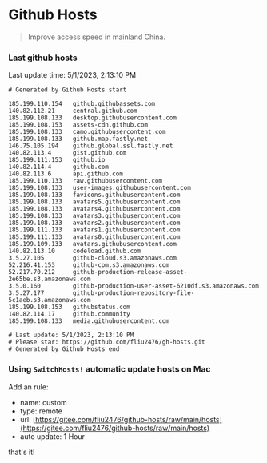 # Github Hosts

> Improve access speed in mainland China.

### Last github hosts

Last update time: 5/1/2023, 2:13:10 PM

```base
# Generated by Github Hosts start 

185.199.110.154   github.githubassets.com
140.82.112.21     central.github.com
185.199.108.133   desktop.githubusercontent.com
185.199.108.153   assets-cdn.github.com
185.199.108.133   camo.githubusercontent.com
185.199.108.133   github.map.fastly.net
146.75.105.194    github.global.ssl.fastly.net
140.82.113.4      gist.github.com
185.199.111.153   github.io
140.82.114.4      github.com
140.82.113.6      api.github.com
185.199.110.133   raw.githubusercontent.com
185.199.108.133   user-images.githubusercontent.com
185.199.108.133   favicons.githubusercontent.com
185.199.108.133   avatars5.githubusercontent.com
185.199.108.133   avatars4.githubusercontent.com
185.199.108.133   avatars3.githubusercontent.com
185.199.108.133   avatars2.githubusercontent.com
185.199.111.133   avatars1.githubusercontent.com
185.199.111.133   avatars0.githubusercontent.com
185.199.109.133   avatars.githubusercontent.com
140.82.113.10     codeload.github.com
3.5.27.105        github-cloud.s3.amazonaws.com
52.216.41.153     github-com.s3.amazonaws.com
52.217.70.212     github-production-release-asset-2e65be.s3.amazonaws.com
3.5.0.160         github-production-user-asset-6210df.s3.amazonaws.com
3.5.27.177        github-production-repository-file-5c1aeb.s3.amazonaws.com
185.199.108.153   githubstatus.com
140.82.114.17     github.community
185.199.108.133   media.githubusercontent.com

# Last update: 5/1/2023, 2:13:10 PM
# Please star: https://github.com/fliu2476/gh-hosts.git
# Generated by Github Hosts end
```

### Using `SwitchHosts!` automatic update hosts on Mac
Add an rule:
- name: custom
- type: remote
- url: [https://gitee.com/fliu2476/github-hosts/raw/main/hosts](https://gitee.com/fliu2476/github-hosts/raw/main/hosts)
- auto update: 1 Hour

that's it!

